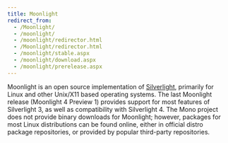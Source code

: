 ```yaml
---
title: Moonlight
redirect_from:
  - /Moonlight/
  - /moonlight/
  - /moonlight/redirector.html
  - /Moonlight/redirector.html
  - /moonlight/stable.aspx
  - /moonlight/download.aspx
  - /moonlight/prerelease.aspx
---
```


Moonlight is an open source implementation of [Silverlight](http://msdn.microsoft.com/en-us/silverlight/bb187358.aspx), primarily for Linux and other Unix/X11 based operating systems. The last Moonlight release (Moonlight 4 Preview 1) provides support for most features of Silverlight 3, as well as compatibility with Silverlight 4. The Mono project does not provide binary downloads for Moonlight; however, packages for most Linux distributions can be found online, either in official distro package repositories, or provided by popular third-party repositories.

